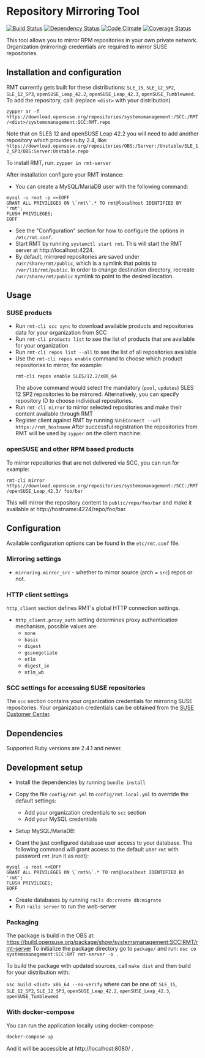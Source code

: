 # Repository Mirroring Tool
[![Build Status](https://travis-ci.org/SUSE/rmt.svg?branch=master)](https://travis-ci.org/SUSE/rmt)
[![Dependency Status](https://gemnasium.com/SUSE/rmt.svg)](https://gemnasium.com/SUSE/rmt)
[![Code Climate](https://codeclimate.com/github/SUSE/rmt.png)](https://codeclimate.com/github/SUSE/rmt)
[![Coverage Status](https://coveralls.io/repos/SUSE/rmt/badge.svg?branch=master&service=github)](https://coveralls.io/github/SUSE/rmt?branch=master)

This tool allows you to mirror RPM repositories in your own private network.
Organization (mirroring) credentials are required to mirror SUSE repositories.

## Installation and configuration

RMT currently gets built for these distributions: `SLE_15`, `SLE_12_SP2`, `SLE_12_SP3`, `openSUSE_Leap_42.2`, `openSUSE_Leap_42.3`, `openSUSE_Tumbleweed`.
To add the repository, call: (replace `<dist>` with your distribution)

`zypper ar -f https://download.opensuse.org/repositories/systemsmanagement:/SCC:/RMT/<dist>/systemsmanagement:SCC:RMT.repo`

Note that on SLES 12 and openSUSE Leap 42.2 you will need to add another repository which provides ruby 2.4, like:
`https://download.opensuse.org/repositories/OBS:/Server:/Unstable/SLE_12_SP3/OBS:Server:Unstable.repo`

To install RMT, run: `zypper in rmt-server`

After installation configure your RMT instance:

* You can create a MySQL/MariaDB user with the following command:
```
mysql -u root -p <<EOFF
GRANT ALL PRIVILEGES ON \`rmt\`.* TO rmt@localhost IDENTIFIED BY 'rmt';
FLUSH PRIVILEGES;
EOFF
```
* See the "Configuration" section for how to configure the options in `/etc/rmt.conf`.
* Start RMT by running `systemctl start rmt`. This will start the RMT server at http://localhost:4224.
* By default, mirrored repositories are saved under `/usr/share/rmt/public`, which is a symlink that points to
`/var/lib/rmt/public`. In order to change destination directory, recreate `/usr/share/rmt/public` symlink to point to the
desired location.

## Usage

### SUSE products

* Run `rmt-cli scc sync` to download available products and repositories data for your organization from SCC
* Run `rmt-cli products list` to see the list of products that are available for your organization
* Run `rmt-cli repos list --all` to see the list of all repositories available
* Use the `rmt-cli repos enable` command to choose which product repositories to mirror, for example:
  ```
  rmt-cli repos enable SLES/12.2/x86_64
  ```
  The above command would select the mandatory (`pool`, `updates`) SLES 12 SP2 repositories to be mirrored.
  Alternatively, you can specify repository ID to choose individual repositories.
* Run `rmt-cli mirror` to mirror selected repositories and make their content available through RMT
* Register client against RMT by running `SUSEConnect --url https://rmt_hostname`
  After successful registration the repositories from RMT will be used by `zypper` on the client machine.

### openSUSE and other RPM based products

To mirror repositories that are not delivered via SCC, you can run for example:

`rmt-cli mirror https://download.opensuse.org/repositories/systemsmanagement:/SCC:/RMT/openSUSE_Leap_42.3/ foo/bar`

This will mirror the repository content to `public/repo/foo/bar` and make it available at http://hostname:4224/repo/foo/bar.

## Configuration

Available configuration options can be found in the `etc/rmt.conf` file.

### Mirroring settings

- `mirroring.mirror_src` - whether to mirror source (arch = `src`) repos or not.

### HTTP client settings

`http_client` section defines RMT's global HTTP connection settings.

- `http_client.proxy_auth` setting determines proxy authentication mechanism, possible values are:
    * `none`
    * `basic`
    * `digest`
    * `gssnegotiate`
    * `ntlm`
    * `digest_ie`
    * `ntlm_wb`

### SCC settings for accessing SUSE repositories

The `scc` section contains your organization credentials for mirroring SUSE repositories.
Your organization credentials can be obtained from the [SUSE Customer Center](https://scc.suse.com/organization).

## Dependencies

Supported Ruby versions are 2.4.1 and newer.

## Development setup

* Install the dependencies by running `bundle install`
* Copy the file `config/rmt.yml` to `config/rmt.local.yml` to override the default settings:
    * Add your organization credentials to `scc` section
    * Add your MySQL credentials

* Setup MySQL/MariaDB:

* Grant the just configured database user access to your database. The following command will grant access to the default user `rmt` with password `rmt` (run it as root):

```
mysql -u root <<EOFF
GRANT ALL PRIVILEGES ON \`rmt%\`.* TO rmt@localhost IDENTIFIED BY 'rmt';
FLUSH PRIVILEGES;
EOFF
```
* Create databases by running `rails db:create db:migrate`
* Run `rails server` to run the web-server

### Packaging

The package is build in the OBS at: https://build.opensuse.org/package/show/systemsmanagement:SCC:RMT/rmt-server
To initialize the package directory go to `package/` and run: `osc co systemsmanagement:SCC:RMT rmt-server -o .`

To build the package with updated sources, call `make dist` and then build for your distribution with:

`osc build <dist> x86_64 --no-verify` where <dist> can be one of: `SLE_15`, `SLE_12_SP2`, `SLE_12_SP3`, `openSUSE_Leap_42.2`, `openSUSE_Leap_42.3`, `openSUSE_Tumbleweed`

### With docker-compose

You can run the application locally using docker-compose:

```bash
docker-compose up
```

And it will be accessible at http://localhost:8080/ .
